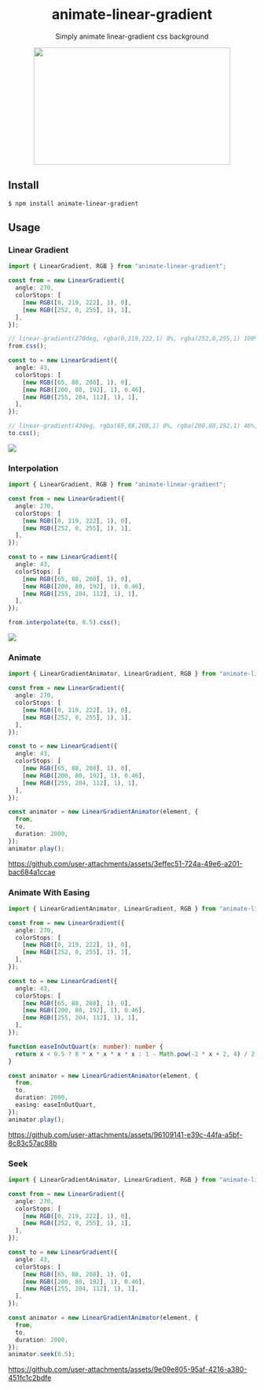 <div align="center">
  <h1>animate-linear-gradient</h1>
  <p>Simply animate linear-gradient css background</p>
  <img src="https://github.com/user-attachments/assets/f861e506-20b0-4614-827e-1d719aa5d8fe" alt="" width="400" height="238" />
</div>

## Install

```
$ npm install animate-linear-gradient
```

## Usage

### Linear Gradient

```typescript
import { LinearGradient, RGB } from "animate-linear-gradient";

const from = new LinearGradient({
  angle: 270,
  colorStops: [
    [new RGB([0, 219, 222], 1), 0],
    [new RGB([252, 0, 255], 1), 1],
  ],
});

// linear-gradient(270deg, rgba(0,219,222,1) 0%, rgba(252,0,255,1) 100%)
from.css();

const to = new LinearGradient({
  angle: 43,
  colorStops: [
    [new RGB([65, 88, 208], 1), 0],
    [new RGB([200, 80, 192], 1), 0.46],
    [new RGB([255, 204, 112], 1), 1],
  ],
});

// linear-gradient(43deg, rgba(65,88,208,1) 0%, rgba(200,80,192,1) 46%, rgba(255,204,112,1) 100%)
to.css();
```

![](https://github.com/user-attachments/assets/0f92c4eb-9ebb-4d69-9cb2-8a4a15fbc036)

### Interpolation

```typescript
import { LinearGradient, RGB } from "animate-linear-gradient";

const from = new LinearGradient({
  angle: 270,
  colorStops: [
    [new RGB([0, 219, 222], 1), 0],
    [new RGB([252, 0, 255], 1), 1],
  ],
});

const to = new LinearGradient({
  angle: 43,
  colorStops: [
    [new RGB([65, 88, 208], 1), 0],
    [new RGB([200, 80, 192], 1), 0.46],
    [new RGB([255, 204, 112], 1), 1],
  ],
});

from.interpolate(to, 0.5).css();
```

![](https://github.com/user-attachments/assets/7f879a26-ceb5-4bd4-b612-7993b394f945)

### Animate

```typescript
import { LinearGradientAnimator, LinearGradient, RGB } from "animate-linear-gradient";

const from = new LinearGradient({
  angle: 270,
  colorStops: [
    [new RGB([0, 219, 222], 1), 0],
    [new RGB([252, 0, 255], 1), 1],
  ],
});

const to = new LinearGradient({
  angle: 43,
  colorStops: [
    [new RGB([65, 88, 208], 1), 0],
    [new RGB([200, 80, 192], 1), 0.46],
    [new RGB([255, 204, 112], 1), 1],
  ],
});

const animator = new LinearGradientAnimator(element, {
  from,
  to,
  duration: 2000,
});
animator.play();
```

https://github.com/user-attachments/assets/3effec51-724a-49e6-a201-bac684a1ccae

### Animate With Easing

```typescript
import { LinearGradientAnimator, LinearGradient, RGB } from "animate-linear-gradient";

const from = new LinearGradient({
  angle: 270,
  colorStops: [
    [new RGB([0, 219, 222], 1), 0],
    [new RGB([252, 0, 255], 1), 1],
  ],
});

const to = new LinearGradient({
  angle: 43,
  colorStops: [
    [new RGB([65, 88, 208], 1), 0],
    [new RGB([200, 80, 192], 1), 0.46],
    [new RGB([255, 204, 112], 1), 1],
  ],
});

function easeInOutQuart(x: number): number {
  return x < 0.5 ? 8 * x * x * x * x : 1 - Math.pow(-2 * x + 2, 4) / 2;
}

const animator = new LinearGradientAnimator(element, {
  from,
  to,
  duration: 2000,
  easing: easeInOutQuart,
});
animator.play();
```

https://github.com/user-attachments/assets/96109141-e39c-44fa-a5bf-8c83c57ac88b

### Seek

```typescript
import { LinearGradientAnimator, LinearGradient, RGB } from "animate-linear-gradient";

const from = new LinearGradient({
  angle: 270,
  colorStops: [
    [new RGB([0, 219, 222], 1), 0],
    [new RGB([252, 0, 255], 1), 1],
  ],
});

const to = new LinearGradient({
  angle: 43,
  colorStops: [
    [new RGB([65, 88, 208], 1), 0],
    [new RGB([200, 80, 192], 1), 0.46],
    [new RGB([255, 204, 112], 1), 1],
  ],
});

const animator = new LinearGradientAnimator(element, {
  from,
  to,
  duration: 2000,
});
animator.seek(0.5);
```

https://github.com/user-attachments/assets/9e09e805-95af-4216-a380-451fc1c2bdfe
